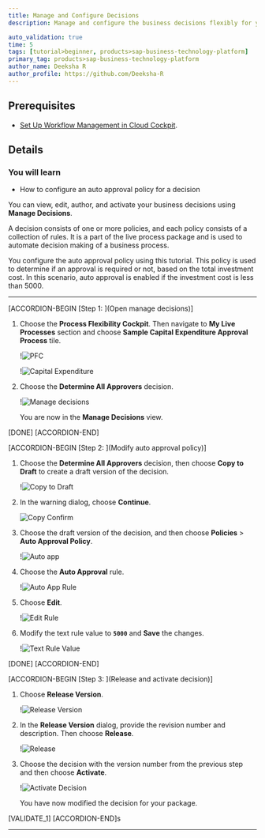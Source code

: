 ```yaml
---
title: Manage and Configure Decisions
description: Manage and configure the business decisions flexibly for your capital expenditure process with manage decisions.

auto_validation: true
time: 5
tags: [tutorial>beginner, products>sap-business-technology-platform]
primary_tag: products>sap-business-technology-platform
author_name: Deeksha R
author_profile: https://github.com/Deeksha-R
---
```


## Prerequisites
- [Set Up Workflow Management in Cloud Cockpit](cp-starter-ibpm-employeeonboarding-1-setup).

## Details
### You will learn
  - How to configure an auto approval policy for a decision


You can view, edit, author, and activate your business decisions using **Manage Decisions**.

A decision consists of one or more policies, and each policy consists of a collection of rules. It is a part of the live process package and is used to automate decision making of a business process.

You configure the auto approval policy using this tutorial. This policy is used to determine if an approval is required or not, based on the total investment cost. In this scenario, auto approval is enabled if the investment cost is less than 5000.


---

[ACCORDION-BEGIN [Step 1: ](Open manage decisions)]
1. Choose the **Process Flexibility Cockpit**. Then navigate to **My Live Processes** section and choose **Sample Capital Expenditure Approval Process** tile.

    !![PFC](cp-cf-wm-configuredecision-home2.png)

    !![Capital Expenditure](cp-cf-wm-discover-importedcapex0.png)

2. Choose the **Determine All Approvers** decision.

    !![Manage decisions](cp-cf-wm-configuredecision-determine.png)

    You are now in the **Manage Decisions** view.

[DONE]
[ACCORDION-END]


[ACCORDION-BEGIN [Step 2: ](Modify auto approval policy)]
1. Choose the **Determine All Approvers** decision, then choose **Copy to Draft** to create a draft version of the decision.

    !![Copy to Draft](cp-cf-wm-configuredecision-copy.png)

2. In the warning dialog, choose **Continue**.

    ![Copy Confirm](cp-cf-wm-configuredecision-warning.png)

3.  Choose the draft version of the decision, and then choose **Policies** > **Auto Approval Policy**.

    !![Auto app](cp-cf-wm-configuredecision-autoapp.png)

4. Choose the **Auto Approval** rule.

    !![Auto App Rule](cp-cf-wm-configuredecision-autorule.png)

5. Choose **Edit**.

    !![Edit Rule](cp-cf-wm-configuredecision-edit.png)

6. Modify the text rule value to **`5000`** and **Save** the changes.

    !![Text Rule Value](cp-cf-wm-configuredecision-autovalue.png)

[DONE]
[ACCORDION-END]

[ACCORDION-BEGIN [Step 3: ](Release and activate decision)]
1. Choose **Release Version**.

    !![Release Version](cp-cf-wm-configuredecision-release.png)

2. In the **Release Version** dialog, provide the revision number and description. Then choose **Release**.

    !![Release](cp-cf-wm-configuredecision-releasedialog.png)

3. Choose the decision with the version number from the previous step and then choose **Activate**.

    !![Activate Decision](cp-cf-wm-configuredecision-activate.png)

    You have now modified the decision for your package.

[VALIDATE_1]
[ACCORDION-END]s


---
